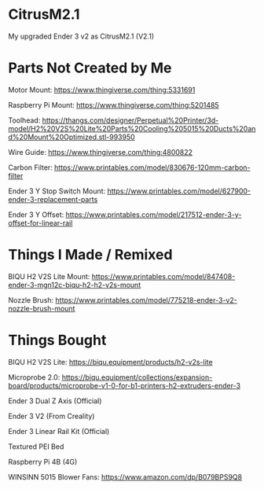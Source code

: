 # CitrusM2.1
My upgraded Ender 3 v2 as CitrusM2.1 (V2.1)



# Parts Not Created by Me

Motor Mount:
https://www.thingiverse.com/thing:5331691

Raspberry Pi Mount:
https://www.thingiverse.com/thing:5201485

Toolhead:
https://thangs.com/designer/Perpetual%20Printer/3d-model/H2%20V2S%20Lite%20Parts%20Cooling%205015%20Ducts%20and%20Mount%20Optimized.stl-993950

Wire Guide:
https://www.thingiverse.com/thing:4800822

Carbon Filter:
https://www.printables.com/model/830676-120mm-carbon-filter

Ender 3 Y Stop Switch Mount:
https://www.printables.com/model/627900-ender-3-replacement-parts

Ender 3 Y Offset:
https://www.printables.com/model/217512-ender-3-y-offset-for-linear-rail

# Things I Made / Remixed 

BIQU H2 V2S Lite Mount:
https://www.printables.com/model/847408-ender-3-mgn12c-biqu-h2-h2-v2s-mount

Nozzle Brush:
https://www.printables.com/model/775218-ender-3-v2-nozzle-brush-mount

# Things Bought

BIQU H2 V2S Lite:
https://biqu.equipment/products/h2-v2s-lite

Microprobe 2.0:
https://biqu.equipment/collections/expansion-board/products/microprobe-v1-0-for-b1-printers-h2-extruders-ender-3

Ender 3 Dual Z Axis (Official)

Ender 3 V2 (From Creality)

Ender 3 Linear Rail Kit (Official)

Textured PEI Bed

Raspberry Pi 4B (4G)

WINSINN 5015 Blower Fans:
https://www.amazon.com/dp/B079BPS9Q8


